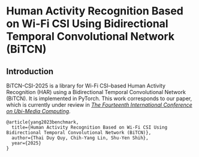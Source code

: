 # Human Activity Recognition Based on Wi-Fi CSI Using Bidirectional Temporal Convolutional Network (BiTCN) 
## Introduction
BiTCN-CSI-2025 is a library for Wi-Fi CSI–based Human Activity Recognition (HAR) using a Bidirectional Temporal Convolutional Network (BiTCN). It is implemented in PyTorch. This work corresponds to our paper, which is currently under review in [*The Fourteenth International Conference on Ubi-Media Computing*](https://2026umediaconf.com/). 

```
@article{yang2023benchmark,
  title={Human Activity Recognition Based on Wi-Fi CSI Using Bidirectional Temporal Convolutional Network (BiTCN)},
  author={Thai Duy Quy, Chih-Yang Lin, Shu-Yen Shih},
  year={2025}
}
```
